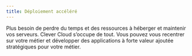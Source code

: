 ```yaml
---
title: Déploiement accéléré
---
```

Plus besoin de perdre du temps et des ressources à héberger et maintenir vos
serveurs. Clever Cloud s’occupe de tout. Vous pouvez vous recentrer sur votre
métier et développer des applications à forte valeur ajoutée stratégiques pour
votre métier.
